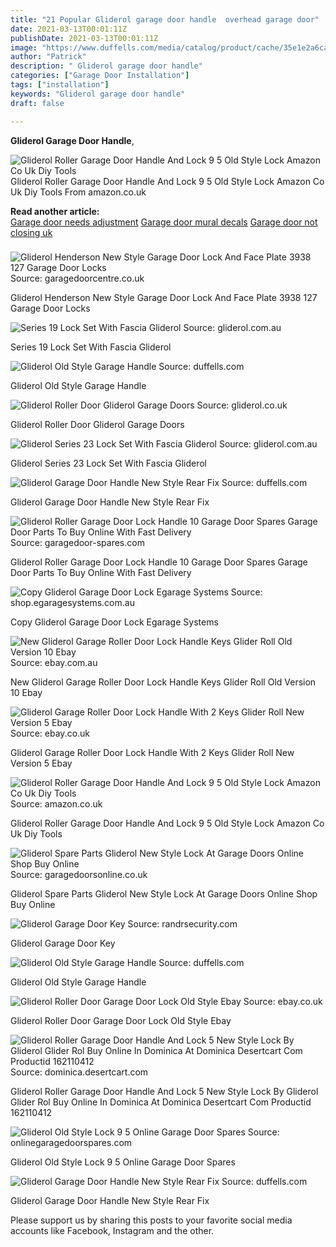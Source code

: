 ```yaml
---
title: "21 Popular Gliderol garage door handle  overhead garage door"
date: 2021-03-13T00:01:11Z
publishDate: 2021-03-13T00:01:11Z
image: "https://www.duffells.com/media/catalog/product/cache/35e1e2a6ca499f5b0226fec1d96ac29b/G/L/GLIDERNEW_1.jpg"
author: "Patrick"
description: " Gliderol garage door handle"
categories: ["Garage Door Installation"]
tags: ["installation"]
keywords: "Gliderol garage door handle"
draft: false

---
```

<!-- Head tag Code -->
**Gliderol Garage Door Handle**, 

![Gliderol Roller Garage Door Handle And Lock 9 5 Old Style Lock Amazon Co Uk Diy Tools](https://m.media-amazon.com/images/I/41iuIxh+HeL._AC_SY355_.jpg "Gliderol Roller Garage Door Handle And Lock 9 5 Old Style Lock Amazon Co Uk Diy Tools")
Gliderol Roller Garage Door Handle And Lock 9 5 Old Style Lock Amazon Co Uk Diy Tools From amazon.co.uk

**Read another article:**  
[Garage door needs adjustment](/garage-door-needs-adjustment/)
[Garage door mural decals](/garage-door-mural-decals/)
[Garage door not closing uk](/garage-door-not-closing-uk/)




### 

 


![Gliderol Henderson New Style Garage Door Lock And Face Plate 3938 127 Garage Door Locks](http://www.garagedoorcentre.co.uk/images/GLIDEROL%20NEW.jpg "Gliderol Henderson New Style Garage Door Lock And Face Plate 3938 127 Garage Door Locks")
Source: garagedoorcentre.co.uk

Gliderol Henderson New Style Garage Door Lock And Face Plate 3938 127 Garage Door Locks  

![Series 19 Lock Set With Fascia Gliderol](https://www.gliderol.com.au/wp-content/uploads/2017/06/3938-Series-19-Lock.jpg "Series 19 Lock Set With Fascia Gliderol")
Source: gliderol.com.au

Series 19 Lock Set With Fascia Gliderol  

![Gliderol Old Style Garage Handle](https://www.duffells.com/media/catalog/product/cache/35e1e2a6ca499f5b0226fec1d96ac29b/G/L/GLIDEROLD_1.jpg "Gliderol Old Style Garage Handle")
Source: duffells.com

Gliderol Old Style Garage Handle  

![Gliderol Roller Door Gliderol Garage Doors](https://www.gliderol.co.uk/images/products/medium/gliderol-roller-door_1452764174_1.jpg "Gliderol Roller Door Gliderol Garage Doors")
Source: gliderol.co.uk

Gliderol Roller Door Gliderol Garage Doors  

![Gliderol Series 23 Lock Set With Fascia Gliderol](https://www.gliderol.com.au/wp-content/uploads/2016/08/3939-Series-23-Lock.jpg "Gliderol Series 23 Lock Set With Fascia Gliderol")
Source: gliderol.com.au

Gliderol Series 23 Lock Set With Fascia Gliderol  

![Gliderol Garage Door Handle New Style Rear Fix](https://www.duffells.com/media/catalog/product/cache/35e1e2a6ca499f5b0226fec1d96ac29b/G/L/GLIDERNEW_3.jpg "Gliderol Garage Door Handle New Style Rear Fix")
Source: duffells.com

Gliderol Garage Door Handle New Style Rear Fix  

![Gliderol Roller Garage Door Lock Handle 10 Garage Door Spares Garage Door Parts To Buy Online With Fast Delivery](https://www.garagedoor-spares.com/images/uploaded/1366723470-1.jpg "Gliderol Roller Garage Door Lock Handle 10 Garage Door Spares Garage Door Parts To Buy Online With Fast Delivery")
Source: garagedoor-spares.com

Gliderol Roller Garage Door Lock Handle 10 Garage Door Spares Garage Door Parts To Buy Online With Fast Delivery  

![Copy Gliderol Garage Door Lock Egarage Systems](http://cdn.shopify.com/s/files/1/2176/8841/products/gliderol-new-lock-replace-steel-line-01_800x.jpg?v=1519366176 "Copy Gliderol Garage Door Lock Egarage Systems")
Source: shop.egaragesystems.com.au

Copy Gliderol Garage Door Lock Egarage Systems  

![New Gliderol Garage Roller Door Lock Handle Keys Glider Roll Old Version 10 Ebay](https://i.ebayimg.com/images/g/bfkAAOSw9-lgEZAB/s-l300.jpg "New Gliderol Garage Roller Door Lock Handle Keys Glider Roll Old Version 10 Ebay")
Source: ebay.com.au

New Gliderol Garage Roller Door Lock Handle Keys Glider Roll Old Version 10 Ebay  

![Gliderol Garage Roller Door Lock Handle With 2 Keys Glider Roll New Version 5 Ebay](https://i.ebayimg.com/images/g/KdcAAOSwc39bfX9O/s-l400.jpg "Gliderol Garage Roller Door Lock Handle With 2 Keys Glider Roll New Version 5 Ebay")
Source: ebay.co.uk

Gliderol Garage Roller Door Lock Handle With 2 Keys Glider Roll New Version 5 Ebay  

![Gliderol Roller Garage Door Handle And Lock 9 5 Old Style Lock Amazon Co Uk Diy Tools](https://m.media-amazon.com/images/I/41iuIxh+HeL._AC_SY355_.jpg "Gliderol Roller Garage Door Handle And Lock 9 5 Old Style Lock Amazon Co Uk Diy Tools")
Source: amazon.co.uk

Gliderol Roller Garage Door Handle And Lock 9 5 Old Style Lock Amazon Co Uk Diy Tools  

![Gliderol Spare Parts Gliderol New Style Lock At Garage Doors Online Shop Buy Online](https://www.garagedoorsonline.co.uk/userfiles/products/g_4840_l.jpg "Gliderol Spare Parts Gliderol New Style Lock At Garage Doors Online Shop Buy Online")
Source: garagedoorsonline.co.uk

Gliderol Spare Parts Gliderol New Style Lock At Garage Doors Online Shop Buy Online  

![Gliderol Garage Door Key](https://www.randrsecurity.com/image/cache/catalog/Keys/Garage/LF27GLIDEROLn-600x315w.jpg "Gliderol Garage Door Key")
Source: randrsecurity.com

Gliderol Garage Door Key  

![Gliderol Old Style Garage Handle](https://www.duffells.com/media/catalog/product/cache/35e1e2a6ca499f5b0226fec1d96ac29b/G/L/GLIDEROLD_23.jpg "Gliderol Old Style Garage Handle")
Source: duffells.com

Gliderol Old Style Garage Handle  

![Gliderol Roller Door Garage Door Lock Old Style Ebay](https://i.ebayimg.com/images/g/Z~oAAOSwjVVVjXvm/s-l400.jpg "Gliderol Roller Door Garage Door Lock Old Style Ebay")
Source: ebay.co.uk

Gliderol Roller Door Garage Door Lock Old Style Ebay  

![Gliderol Roller Garage Door Handle And Lock 5 New Style Lock By Gliderol Glider Rol Buy Online In Dominica At Dominica Desertcart Com Productid 162110412](https://m.media-amazon.com/images/I/41aJ8UUSXrL.jpg "Gliderol Roller Garage Door Handle And Lock 5 New Style Lock By Gliderol Glider Rol Buy Online In Dominica At Dominica Desertcart Com Productid 162110412")
Source: dominica.desertcart.com

Gliderol Roller Garage Door Handle And Lock 5 New Style Lock By Gliderol Glider Rol Buy Online In Dominica At Dominica Desertcart Com Productid 162110412  

![Gliderol Old Style Lock 9 5 Online Garage Door Spares](https://www.onlinegaragedoorspares.com/wp-content/uploads/GLS1010-4110-copy.jpg "Gliderol Old Style Lock 9 5 Online Garage Door Spares")
Source: onlinegaragedoorspares.com

Gliderol Old Style Lock 9 5 Online Garage Door Spares  

![Gliderol Garage Door Handle New Style Rear Fix](https://www.duffells.com/media/catalog/product/cache/35e1e2a6ca499f5b0226fec1d96ac29b/G/L/GLIDERNEW_1.jpg "Gliderol Garage Door Handle New Style Rear Fix")
Source: duffells.com

Gliderol Garage Door Handle New Style Rear Fix  

Please support us by sharing this posts to your favorite social media accounts like Facebook, Instagram and the other.

